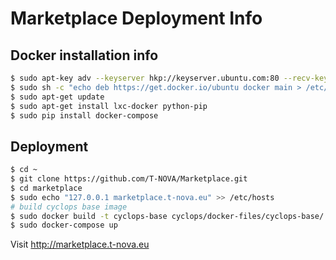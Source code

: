 # Marketplace Deployment Info

## Docker installation info

```sh
$ sudo apt-key adv --keyserver hkp://keyserver.ubuntu.com:80 --recv-keys 36A1D7869245C8950F966E92D8576A8BA88D21E9
$ sudo sh -c "echo deb https://get.docker.io/ubuntu docker main > /etc/apt/sources.list.d/docker.list"
$ sudo apt-get update
$ sudo apt-get install lxc-docker python-pip
$ sudo pip install docker-compose
```

## Deployment

```sh
$ cd ~
$ git clone https://github.com/T-NOVA/Marketplace.git
$ cd marketplace
$ sudo echo "127.0.0.1 marketplace.t-nova.eu" >> /etc/hosts
# build cyclops base image
$ sudo docker build -t cyclops-base cyclops/docker-files/cyclops-base/.
$ sudo docker-compose up
```

Visit http://marketplace.t-nova.eu
